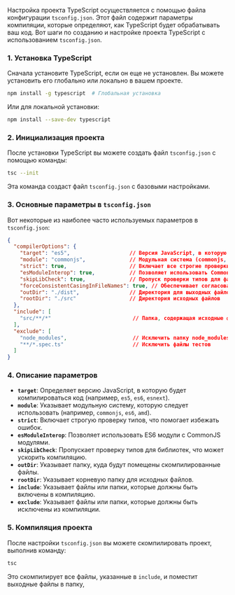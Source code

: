 Настройка проекта TypeScript осуществляется с помощью файла конфигурации `tsconfig.json`. Этот файл содержит параметры компиляции, которые определяют, как TypeScript будет обрабатывать ваш код. Вот шаги по созданию и настройке проекта TypeScript с использованием `tsconfig.json`.

### 1. Установка TypeScript

Сначала установите TypeScript, если он еще не установлен. Вы можете установить его глобально или локально в вашем проекте.

```bash
npm install -g typescript  # Глобальная установка
```

Или для локальной установки:

```bash
npm install --save-dev typescript
```

### 2. Инициализация проекта

После установки TypeScript вы можете создать файл `tsconfig.json` с помощью команды:

```bash
tsc --init
```

Эта команда создаст файл `tsconfig.json` с базовыми настройками.

### 3. Основные параметры в `tsconfig.json`

Вот некоторые из наиболее часто используемых параметров в `tsconfig.json`:

```json
{
  "compilerOptions": {
    "target": "es5",                   // Версия JavaScript, в которую будет компилироваться код
    "module": "commonjs",              // Модульная система (commonjs, es6, amd и т.д.)
    "strict": true,                    // Включает все строгие проверки типов
    "esModuleInterop": true,           // Позволяет использовать CommonJS и ES6 модули
    "skipLibCheck": true,              // Пропуск проверки типов для файлов .d.ts
    "forceConsistentCasingInFileNames": true, // Обеспечивает согласованность в именах файлов
    "outDir": "./dist",                // Директория для выходных файлов
    "rootDir": "./src"                 // Директория исходных файлов
  },
  "include": [
    "src/**/*"                          // Папка, содержащая исходные файлы
  ],
  "exclude": [
    "node_modules",                     // Исключить папку node_modules
    "**/*.spec.ts"                      // Исключить файлы тестов
  ]
}
```

### 4. Описание параметров

- **`target`**: Определяет версию JavaScript, в которую будет компилироваться код (например, `es5`, `es6`, `esnext`).
- **`module`**: Указывает модульную систему, которую следует использовать (например, `commonjs`, `es6`, `amd`).
- **`strict`**: Включает строгую проверку типов, что помогает избежать ошибок.
- **`esModuleInterop`**: Позволяет использовать ES6 модули с CommonJS модулями.
- **`skipLibCheck`**: Пропускает проверку типов для библиотек, что может ускорить компиляцию.
- **`outDir`**: Указывает папку, куда будут помещены скомпилированные файлы.
- **`rootDir`**: Указывает корневую папку для исходных файлов.
- **`include`**: Указывает файлы или папки, которые должны быть включены в компиляцию.
- **`exclude`**: Указывает файлы или папки, которые должны быть исключены из компиляции.

### 5. Компиляция проекта

После настройки `tsconfig.json` вы можете скомпилировать проект, выполнив команду:

```bash
tsc
```

Это скомпилирует все файлы, указанные в `include`, и поместит выходные файлы в папку,